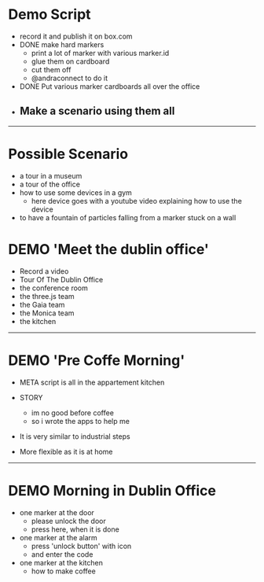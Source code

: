 # Demo Script
- record it and publish it on box.com
- DONE make hard markers
  - print a lot of marker with various marker.id
  - glue them on cardboard
  - cut them off
  - @andraconnect to do it
- DONE Put various marker cardboards all over the office
- Make a scenario using them all
  -

---

# Possible Scenario
- a tour in a museum
- a tour of the office
- how to use some devices in a gym
  - here device goes with a youtube video explaining how to use the device
- to have a fountain of particles falling from a marker stuck on a wall

# DEMO 'Meet the dublin office'
- Record a video
- Tour Of The Dublin Office
- the conference room
- the three.js team
- the Gaia team
- the Monica team
- the kitchen

---

# DEMO 'Pre Coffe Morning'

- META script is all in the appartement kitchen
- STORY
  - im no good before coffee
  - so i wrote the apps to help me

- It is very similar to industrial steps
- More flexible as it is at home


---

# DEMO Morning in Dublin Office
- one marker at the door
  - please unlock the door
  - press here, when it is done
- one marker at the alarm
  - press 'unlock button' with icon
  - and enter the code
- one marker at the kitchen
  - how to make coffee
